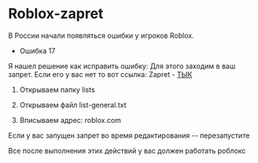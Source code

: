 # Roblox-zapret


В России начали появляться ошибки у игроков Roblox.

- Ошибка 17
  
Я нашел решение как исправить ошибку:
Для этого заходим в ваш запрет. Если его у вас нет то вот ссылка:
Zapret - [ТЫК](https://github.com/Flowseal/zapret-discord-youtube)

1. Открываем папку lists

2. Открываем файл list-general.txt

3. Вписываем адрес: roblox.com


Если у вас запущен запрет во время редактирования -- перезапустите

Все после выполнения этих действий у вас должен работать роблокс
